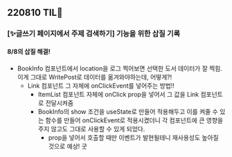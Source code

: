 ## 220810 TIL💭

### [✨글쓰기 페이지에서 주제 검색하기] 기능을 위한 삽질 기록

#### 8/8의 삽질 해결!

- BookInfo 컴포넌트에서 location을 로그 찍어보면 선택한 도서 데이터가 잘 찍힘. 이게 그대로 WritePost로 데이터를 옮겨와야하는데, 어떻게?!
  - Link 컴포넌트 그 자체에 onClickEvent를 넣어주는 방법!!
    - ItemList 컴포넌트 자체에 onClick prop을 넣어서 그 값을 Link 컴포넌트로 전달시켜줌
    - BookInfo의 show 조건을 useState로 만들어 적용해두고 이를 켜줄 수 있는 함수를 만들어 onClickEvent로 적용시켰더니 각 컴포넌트에 큰 영향을 주지 않고도 그대로 사용할 수 있게 되었다.
		- prop을 넣어서 호출할 때만 이벤트가 발현될테니 재사용성도 높아질 것으로 예상! 굿
